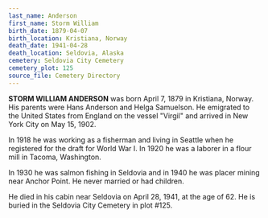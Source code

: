 ```yaml
---
last_name: Anderson
first_name: Storm William
birth_date: 1879-04-07
birth_location: Kristiana, Norway
death_date: 1941-04-28
death_location: Seldovia, Alaska
cemetery: Seldovia City Cemetery
cemetery_plot: 125
source_file: Cemetery Directory
---
```

**STORM WILLIAM ANDERSON** was born April 7, 1879 in Kristiana, Norway. His parents were Hans Anderson and Helga Samuelson. He emigrated to the United States from England on the vessel "Virgil" and arrived in New York City on May 15, 1902. 

In 1918 he was working as a fisherman and living in Seattle when he registered for the draft for World War I. In 1920 he was a laborer in a flour mill in Tacoma, Washington.

In 1930 he was salmon fishing in Seldovia and in 1940 he was placer mining near Anchor Point. He never married or had children.

He died in his cabin near Seldovia on April 28, 1941, at the age of 62. He is buried in the Seldovia City Cemetery in plot #125.  
